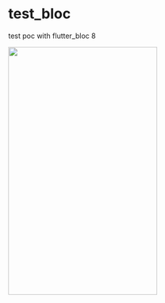 # test_bloc

test poc with flutter_bloc 8

<image
  width="300px"
  height="500px"
 src="./screenshot/image.png"/>

